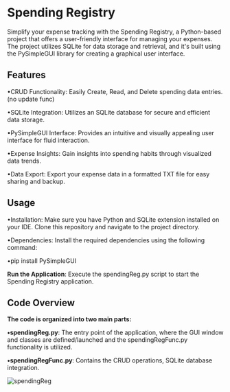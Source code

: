 <h1>Spending Registry</h1>
<p>Simplify your expense tracking with the Spending Registry, a Python-based project that offers a user-friendly interface for managing your expenses. The project utilizes SQLite for data storage and retrieval, and it's built using the PySimpleGUI library for creating a graphical user interface.</p>

<h2>Features</h2>
<p>•CRUD Functionality: Easily Create, Read, and Delete spending data entries. (no update func)</p>
<p>•SQLite Integration: Utilizes an SQLite database for secure and efficient data storage.</p>
<p>•PySimpleGUI Interface: Provides an intuitive and visually appealing user interface for fluid interaction.</p>
<p>•Expense Insights: Gain insights into spending habits through visualized data trends.</p>
<p>•Data Export: Export your expense data in a formatted TXT file for easy sharing and backup.</p>

<h2>Usage</h2>
<p>•Installation: Make sure you have Python and SQLite extension installed on your IDE. Clone this repository and navigate to the project directory.</p>
<p></p>
<p>•Dependencies: Install the required dependencies using the following command:</p>
<p>•pip install PySimpleGUI</p>
<p></p>
<p><b>Run the Application</b>: Execute the spendingReg.py script to start the Spending Registry application.</p>

<p></p>

<h2>Code Overview</h2>
<p><b>The code is organized into two main parts:</b></p>
<p></p>
<p><b>•spendingReg.py</b>: The entry point of the application, where the GUI window and classes are defined/launched and the spendingRegFunc.py functionality is utilized.
<p><b>•spendingRegFunc.py</b>: Contains the CRUD operations, SQLite database integration.

<p></p>

![spendingReg](https://github.com/dougpxt/spending_registry/assets/126816593/c8cc636a-7cab-4f8c-a4a7-641e86b508f8)

